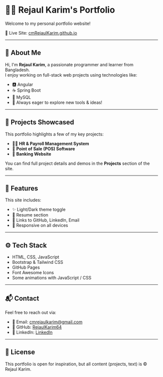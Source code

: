 # 👨‍💻 Rejaul Karim's Portfolio

Welcome to my personal portfolio website!

🔗 Live Site: [cmRejaulKarim.github.io](https://iamcrk.me)

---

## 📝 About Me

Hi, I'm **Rejaul Karim**, a passionate programmer and learner from Bangladesh.  
I enjoy working on full-stack web projects using technologies like:

- 🅰️ Angular
- ☕ Spring Boot
- 🐬 MySQL
- 🧠 Always eager to explore new tools & ideas!

---

## 📁 Projects Showcased

This portfolio highlights a few of my key projects:

- 🧑‍💼 **HR & Payroll Management System**
- 🧾 **Point of Sale (POS) Software**
- 🏦 **Banking Website**

You can find full project details and demos in the **Projects** section of the site.

---

## 💼 Features

This site includes:

- ✨ Light/Dark theme toggle  
- 📄 Resume section  
- 🔗 Links to GitHub, LinkedIn, Email  
- 📱 Responsive on all devices

---

## ⚙️ Tech Stack

- HTML, CSS, JavaScript  
- Bootstrap & Tailwind CSS  
- GitHub Pages  
- Font Awesome Icons  
- Some animations with JavaScript / CSS

---

## 📬 Contact

Feel free to reach out via:

- 📧 Email: cmrejaulkarim@gmail.com  
- 🐙 GitHub: [RejaulKarim64](https://github.com/cmRejaulKarim)  
- 🔗 LinkedIn: [LinkedIn](https://www.linkedin.com/in/c-m-rejaul-karim)

---

## 📢 License

This portfolio is open for inspiration, but all content (projects, text) is © Rejaul Karim.

